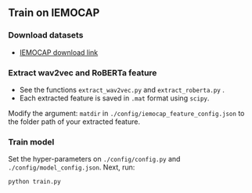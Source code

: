 
## Train on IEMOCAP
### Download datasets
* [IEMOCAP download link](https://sail.usc.edu/iemocap/index.html)  


### Extract wav2vec and RoBERTa feature
* See the functions `extract_wav2vec.py` and `extract_roberta.py` .
* Each extracted feature is saved in `.mat` format using `scipy`.  

Modify the argument: `matdir` in `./config/iemocap_feature_config.json` to the folder path of your extracted feature.

### Train model
Set the hyper-parameters on `./config/config.py` and `./config/model_config.json`.
Next, run:
```
python train.py
```


